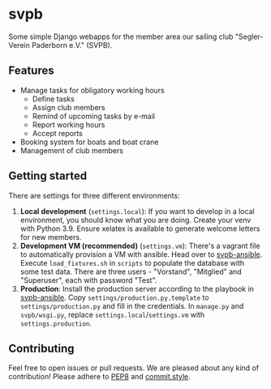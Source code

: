 svpb
====

Some simple Django webapps for the member area our sailing club "Segler-Verein Paderborn e.V." (SVPB).

Features
--------
* Manage tasks for obligatory working hours
  * Define tasks
  * Assign club members
  * Remind of upcoming tasks by e-mail
  * Report working hours
  * Accept reports
* Booking system for boats and boat crane
* Management of club members

Getting started
---------------
There are settings for three different environments:
1. **Local development** (`settings.local`):
   If you want to develop in a local environment, you should know what you are doing.
   Create your venv with Python 3.9.
   Ensure xelatex is available to generate welcome letters for new members.
2. **Development VM (recommended)** (`settings.vm`):
   There's a vagrant file to automatically provision a VM with ansible.
   Head over to [svpb-ansible](https://github.com/svpbde/svpb-ansible).
   Execute `load_fixtures.sh` in `scripts` to populate the database with some test data.
   There are three users - "Vorstand", "Mitglied" and "Superuser", each with password "Test".
3. **Production**:
   Install the production server according to the playbook in [svpb-ansible](https://github.com/svpbde/svpb-ansible).
   Copy `settings/production.py.template` to `settings/production.py` and fill in the credentials.
   In `manage.py` and `svpb/wsgi.py`, replace `settings.local`/`settings.vm` with `settings.production`.

Contributing
------------
Feel free to open issues or pull requests.
We are pleased about any kind of contribution!
Please adhere to [PEP8](https://peps.python.org/pep-0008/) and [commit.style](https://commit.style).
